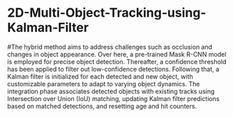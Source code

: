 # 2D-Multi-Object-Tracking-using-Kalman-Filter

#The hybrid method aims to address challenges such as occlusion and changes in object appearance. Over here, a pre-trained Mask R-CNN model is employed for precise object detection. Thereafter, a confidence threshold has been applied to filter out low-confidence detections. Following that, a Kalman filter is initialized for each detected and new object, with customizable parameters to adapt to varying object dynamics. The integration phase associates detected objects with existing tracks using Intersection over Union (IoU) matching, updating Kalman filter predictions based on matched detections, and resetting age and hit counters.
